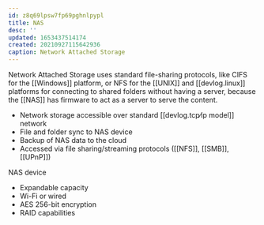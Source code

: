 ```yaml
---
id: z8q69lpsw7fp69pghnlpypl
title: NAS
desc: ''
updated: 1653437514174
created: 20210927115642936
caption: Network Attached Storage
---
```


Network Attached Storage uses standard file-sharing protocols, like CIFS for the [[Windows]] platform, or NFS for the [[UNIX]] and [[devlog.linux]] platforms for connecting to shared folders without having a server, because the [[NAS]] has firmware to act as a server to serve the content.

- Network storage accessible over standard [[devlog.tcp⁄ip model]] network
- File and folder sync to NAS device
- Backup of NAS data to the cloud
- Accessed via file sharing/streaming protocols ([[NFS]], [[SMB]], [[UPnP]])

NAS device

- Expandable capacity
- Wi-Fi or wired
- AES 256-bit encryption
- RAID capabilities
